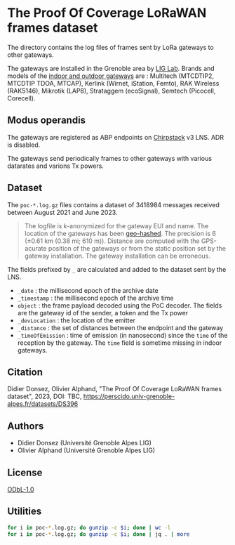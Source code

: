 # The Proof Of Coverage LoRaWAN frames dataset

The directory contains the log files of frames sent by LoRa gateways to other gateways.

The gateways are installed in the Grenoble area by [LIG Lab](https://www.liglab.fr/). Brands and models of the [indoor and outdoor gateways](https://campusiot.github.io/images/gallery.html) are : Multitech (MTCDTIP2, MTCDTIP TDOA, MTCAP), Kerlink (Wirnet, iStation, Femto), RAK Wireless (RAK5146), Mikrotik (LAP8), Strataggem (ecoSignal), Semtech (Picocell, Corecell).

## Modus operandis

The gateways are registered as ABP endpoints on [Chirpstack](https://www.chirpstack.io/) v3 LNS. ADR is disabled.

The gateways send periodically frames to other gateways with various datarates and varions Tx powers.

## Dataset

The ```poc-*.log.gz``` files contains a dataset of 3418984 messages received between August 2021 and June 2023.

> The logfile is k-anonymized for the gateway EUI and name. The location of the gateways has been [geo-hashed](https://en.wikipedia.org/wiki/Geohash). The precision is 6 (±0.61 km (0.38 mi; 610 m)). Distance are computed with the GPS-acurate position of the gateways or from the static position set by the gateway installation. The gateway installation can be erroneous.

The fields prefixed by ```_``` are calculated and added to the dataset sent by the LNS.

* ```_date``` : the millisecond epoch of the archive date
* ```_timestamp``` : the millisecond epoch of the archive time
* ```object``` : the frame payload decoded using the PoC decoder. The fields are the gateway id of the sender, a token and the Tx power
* ```_devLocation``` : the location of the emitter
* ```_distance``` : the set of distances between the endpoint and the gateway 
* ```_timeOfEmission``` : time of emission (in nanosecond) since the ```time``` of the reception by the gateway. The ```time``` field is sometime missing in indoor gateways.

## Citation

Didier Donsez, Olivier Alphand, "The Proof Of Coverage LoRaWAN frames dataset", 2023, DOI: TBC, https://perscido.univ-grenoble-alpes.fr/datasets/DS396


## Authors

* Didier Donsez (Université Grenoble Alpes LIG)
* Olivier Alphand (Université Grenoble Alpes LIG)

## License
[ODbL-1.0](LICENSE.txt)

## Utilities

```bash
for i in poc-*.log.gz; do gunzip -c $i; done | wc -l
for i in poc-*.log.gz; do gunzip -c $i; done | jq . | more
```
